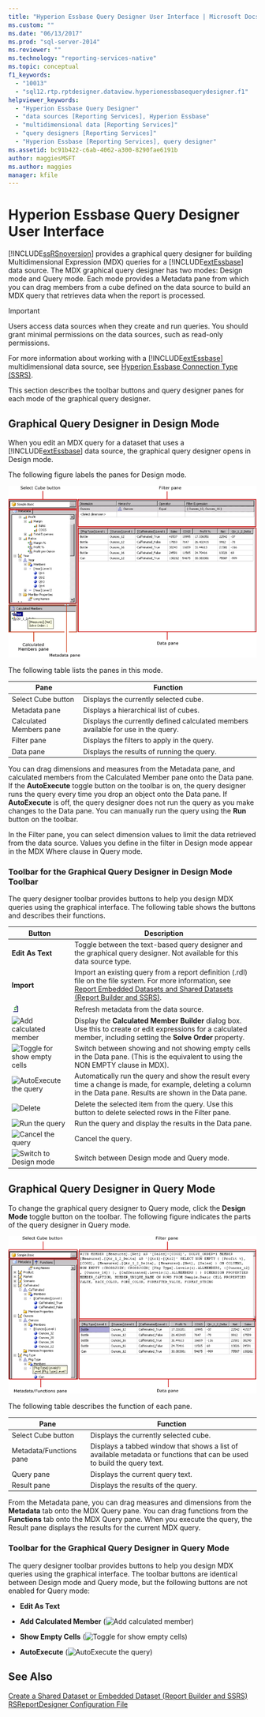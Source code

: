 ```yaml
---
title: "Hyperion Essbase Query Designer User Interface | Microsoft Docs"
ms.custom: ""
ms.date: "06/13/2017"
ms.prod: "sql-server-2014"
ms.reviewer: ""
ms.technology: "reporting-services-native"
ms.topic: conceptual
f1_keywords: 
  - "10013"
  - "sql12.rtp.rptdesigner.dataview.hyperionessbasequerydesigner.f1"
helpviewer_keywords: 
  - "Hyperion Essbase Query Designer"
  - "data sources [Reporting Services], Hyperion Essbase"
  - "multidimensional data [Reporting Services]"
  - "query designers [Reporting Services]"
  - "Hyperion Essbase [Reporting Services], query designer"
ms.assetid: bc91b422-c6ab-4062-a300-8290fae6191b
author: maggiesMSFT
ms.author: maggies
manager: kfile
---
```

# Hyperion Essbase Query Designer User Interface
  [!INCLUDE[ssRSnoversion](../../includes/ssrsnoversion-md.md)] provides a graphical query designer for building Multidimensional Expression (MDX) queries for a [!INCLUDE[extEssbase](../../../includes/extessbase-md.md)] data source. The MDX graphical query designer has two modes: Design mode and Query mode. Each mode provides a Metadata pane from which you can drag members from a cube defined on the data source to build an MDX query that retrieves data when the report is processed.

> [!IMPORTANT]
>  Users access data sources when they create and run queries. You should grant minimal permissions on the data sources, such as read-only permissions.

 For more information about working with a [!INCLUDE[extEssbase](../../../includes/extessbase-md.md)] multidimensional data source, see [Hyperion Essbase Connection Type &#40;SSRS&#41;](hyperion-essbase-connection-type-ssrs.md).

 This section describes the toolbar buttons and query designer panes for each mode of the graphical query designer.

## Graphical Query Designer in Design Mode
 When you edit an MDX query for a dataset that uses a [!INCLUDE[extEssbase](../../../includes/extessbase-md.md)] data source, the graphical query designer opens in Design mode.

 The following figure labels the panes for Design mode.

 ![Query Designer for Hyperion Essbase data source](../media/rsqd-dshyperionessbase-mdx-designmode.gif "Query Designer for Hyperion Essbase data source")

 The following table lists the panes in this mode.

|Pane|Function|
|----------|--------------|
|Select Cube button|Displays the currently selected cube.|
|Metadata pane|Displays a hierarchical list of cubes.|
|Calculated Members pane|Displays the currently defined calculated members available for use in the query.|
|Filter pane|Displays the filters to apply in the query.|
|Data pane|Displays the results of running the query.|

 You can drag dimensions and measures from the Metadata pane, and calculated members from the Calculated Member pane onto the Data pane. If the **AutoExecute** toggle button on the toolbar is on, the query designer runs the query every time you drop an object onto the Data pane. If **AutoExecute** is off, the query designer does not run the query as you make changes to the Data pane. You can manually run the query using the **Run** button on the toolbar.

 In the Filter pane, you can select dimension values to limit the data retrieved from the data source. Values you define in the filter in Design mode appear in the MDX Where clause in Query mode.

### Toolbar for the Graphical Query Designer in Design Mode Toolbar
 The query designer toolbar provides buttons to help you design MDX queries using the graphical interface. The following table shows the buttons and describes their functions.

|Button|Description|
|------------|-----------------|
|**Edit As Text**|Toggle between the text-based query designer and the graphical query designer. Not available for this data source type.|
|**Import**|Import an existing query from a report definition (.rdl) file on the file system. For more information, see [Report Embedded Datasets and Shared Datasets &#40;Report Builder and SSRS&#41;](report-embedded-datasets-and-shared-datasets-report-builder-and-ssrs.md).|
|![Refresh dataset fields](../media/rsqdicon-refreshfields.gif "Refresh dataset fields")|Refresh metadata from the data source.|
|![Add calculated member](https://docs.microsoft.com/analysis-services/analysis-services/media/rsqdicon-addcalculatedmember.gif "Add calculated member")|Display the **Calculated Member Builder** dialog box. Use this to create or edit expressions for a calculated member, including setting the **Solve Order** property.|
|![Toggle for show empty cells](https://docs.microsoft.com/analysis-services/analysis-services/media/rsqdicon-showemptycells.gif "Toggle for show empty cells")|Switch between showing and not showing empty cells in the Data pane. (This is the equivalent to using the NON EMPTY clause in MDX).|
|![AutoExecute the query](https://docs.microsoft.com/analysis-services/analysis-services/media/rsqdicon-autoexecute.gif "AutoExecute the query")|Automatically run the query and show the result every time a change is made, for example, deleting a column in the Data pane. Results are shown in the Data pane.|
|![Delete](https://docs.microsoft.com/analysis-services/analysis-services/media/rsqdicon-delete.gif "Delete")|Delete the selected item from the query. Use this button to delete selected rows in the Filter pane.|
|![Run the query](https://docs.microsoft.com/analysis-services/analysis-services/media/rsqdicon-run.gif "Run the query")|Run the query and display the results in the Data pane.|
|![Cancel the query](https://docs.microsoft.com/analysis-services/analysis-services/media/rsqdicon-cancel.gif "Cancel the query")|Cancel the query.|
|![Switch to Design mode](https://docs.microsoft.com/analysis-services/analysis-services/media/rsqdicon-designmode.gif "Switch to Design mode")|Switch between Design mode and Query mode.|

## Graphical Query Designer in Query Mode
 To change the graphical query designer to Query mode, click the **Design Mode** toggle button on the toolbar. The following figure indicates the parts of the query designer in Query mode.

 ![Query Designer in Query Mode for Hyperion](../media/rsqd-hyperionessbase-mdx-querymode.gif "Query Designer in Query Mode for Hyperion")

 The following table describes the function of each pane.

|Pane|Function|
|----------|--------------|
|Select Cube button|Displays the currently selected cube.|
|Metadata/Functions pane|Displays a tabbed window that shows a list of available metadata or functions that can be used to build the query text.|
|Query pane|Displays the current query text.|
|Result pane|Displays the results of the query.|

 From the Metadata pane, you can drag measures and dimensions from the **Metadata** tab onto the MDX Query pane. You can drag functions from the **Functions** tab onto the MDX Query pane. When you execute the query, the Result pane displays the results for the current MDX query.

### Toolbar for the Graphical Query Designer in Query Mode
 The query designer toolbar provides buttons to help you design MDX queries using the graphical interface. The toolbar buttons are identical between Design mode and Query mode, but the following buttons are not enabled for Query mode:

-   **Edit As Text**

-   **Add Calculated Member** (![Add calculated member](https://docs.microsoft.com/analysis-services/analysis-services/media/rsqdicon-addcalculatedmember.gif "Add calculated member"))

-   **Show Empty Cells** (![Toggle for show empty cells](https://docs.microsoft.com/analysis-services/analysis-services/media/rsqdicon-showemptycells.gif "Toggle for show empty cells"))

-   **AutoExecute** (![AutoExecute the query](https://docs.microsoft.com/analysis-services/analysis-services/media/rsqdicon-autoexecute.gif "AutoExecute the query"))

## See Also
 [Create a Shared Dataset or Embedded Dataset &#40;Report Builder and SSRS&#41;](create-a-shared-dataset-or-embedded-dataset-report-builder-and-ssrs.md) 
 [RSReportDesigner Configuration File](../report-server/rsreportdesigner-configuration-file.md)



